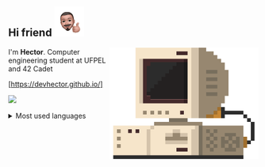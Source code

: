 




<p align="left">


Hi friend <img src="./src/IMG-5048.PNG" height="60" width="60">
---

<img src="./src/retrocomputer0.2.gif" align="right" alt="retro computer" height="225" width="300">

I'm <b>Hector</b>. Computer engineering student at UFPEL and 42 Cadet <br>

<a href="https://devhector.github.io/" target="_blank">[https://devhector.github.io/]</a>

<p align="left">
  <img src="https://badge42.herokuapp.com/api/stats/hectfern?privacyEmail=true&darkmode=true&cursus=42cursus"></img>

  <details>
    <summary>Most used languages</summary>
    <img src="https://github-readme-stats.vercel.app/api/top-langs/?username=devhector&theme=dracula"> 
  </details>
</p>


</p>

<!--
**hectorhu17/hectorhu17** is a ✨ _special_ ✨ repository because its `README.md` (this file) appears on your GitHub profile.

Here are some ideas to get you started:

- 🔭 I’m currently working on ...
- 🌱 I’m currently learning ...
- 👯 I’m looking to collaborate on ...
- 🤔 I’m looking for help with ...
- 💬 Ask me about ...
- 📫 How to reach me: ...
- 😄 Pronouns: ...
- ⚡ Fun fact: ...
-->
